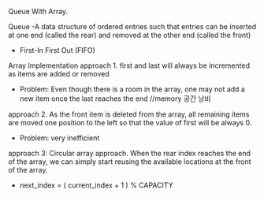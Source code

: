 Queue With Array.

Queue
-A data structure of ordered entries such that entries can be inserted at one end (called the rear) and removed at the other end (called the front)
- First-In First Out (FIFO)

Array Implementation
approach 1. 
first and last will always be incremented as items are added or removed
- Problem: Even though there is a room in the array, one may not add a new item once the last reaches the end //memory 공간 낭비

approach 2. 
As the front item is deleted from the array, all remaining items are moved one position to the left so that the value of first will be always 0.
- Problem: very inefficient

approach 3: Circular array approach. 
When the rear index reaches the end of the array, we can simply start reusing the available locations at the front of the array.
- next_index = ( current_index + 1 ) % CAPACITY